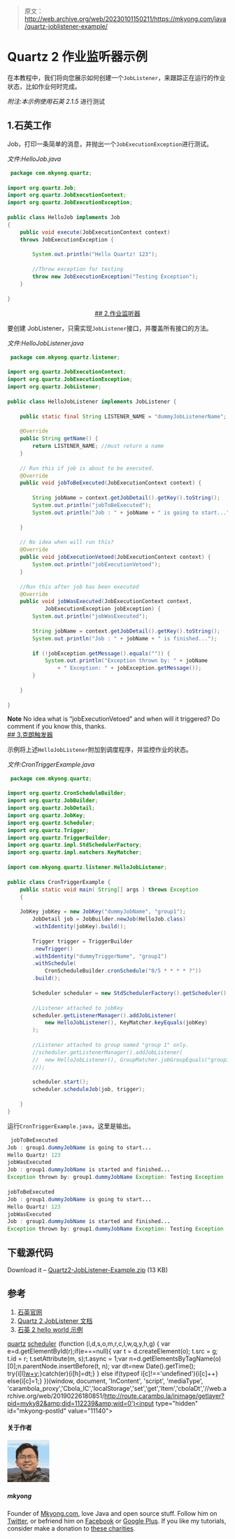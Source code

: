 > 原文：<http://web.archive.org/web/20230101150211/https://mkyong.com/java/quartz-joblistener-example/>

# Quartz 2 作业监听器示例

在本教程中，我们将向您展示如何创建一个`JobListener`，来跟踪正在运行的作业状态，比如作业何时完成。

*附注:本示例使用石英 2.1.5* 进行测试

## 1.石英工作

Job，打印一条简单的消息，并抛出一个`JobExecutionException`进行测试。

*文件:HelloJob.java*

```java
 package com.mkyong.quartz;

import org.quartz.Job;
import org.quartz.JobExecutionContext;
import org.quartz.JobExecutionException;

public class HelloJob implements Job
{
	public void execute(JobExecutionContext context)
	throws JobExecutionException {

		System.out.println("Hello Quartz! 123");	

		//Throw exception for testing
		throw new JobExecutionException("Testing Exception");
	}

} 
```

 <ins class="adsbygoogle" style="display:block; text-align:center;" data-ad-format="fluid" data-ad-layout="in-article" data-ad-client="ca-pub-2836379775501347" data-ad-slot="6894224149">## 2.作业监听器

要创建 JobListener，只需实现`JobListener`接口，并覆盖所有接口的方法。

*文件:HelloJobListener.java*

```java
 package com.mkyong.quartz.listener;

import org.quartz.JobExecutionContext;
import org.quartz.JobExecutionException;
import org.quartz.JobListener;

public class HelloJobListener implements JobListener {

	public static final String LISTENER_NAME = "dummyJobListenerName";

	@Override
	public String getName() {
		return LISTENER_NAME; //must return a name
	}

	// Run this if job is about to be executed.
	@Override
	public void jobToBeExecuted(JobExecutionContext context) {

		String jobName = context.getJobDetail().getKey().toString();
		System.out.println("jobToBeExecuted");
		System.out.println("Job : " + jobName + " is going to start...");

	}

	// No idea when will run this?
	@Override
	public void jobExecutionVetoed(JobExecutionContext context) {
		System.out.println("jobExecutionVetoed");
	}

	//Run this after job has been executed
	@Override
	public void jobWasExecuted(JobExecutionContext context,
			JobExecutionException jobException) {
		System.out.println("jobWasExecuted");

		String jobName = context.getJobDetail().getKey().toString();
		System.out.println("Job : " + jobName + " is finished...");

		if (!jobException.getMessage().equals("")) {
			System.out.println("Exception thrown by: " + jobName
				+ " Exception: " + jobException.getMessage());
		}

	}

} 
```

**Note**
No idea what is “jobExecutionVetoed” and when will it triggered? Do comment if you know this, thanks. <ins class="adsbygoogle" style="display:block" data-ad-client="ca-pub-2836379775501347" data-ad-slot="8821506761" data-ad-format="auto" data-ad-region="mkyongregion">## 3.克朗触发器

示例将上述`HelloJobListener`附加到调度程序，并监控作业的状态。

*文件:CronTriggerExample.java*

```java
 package com.mkyong.quartz;

import org.quartz.CronScheduleBuilder;
import org.quartz.JobBuilder;
import org.quartz.JobDetail;
import org.quartz.JobKey;
import org.quartz.Scheduler;
import org.quartz.Trigger;
import org.quartz.TriggerBuilder;
import org.quartz.impl.StdSchedulerFactory;
import org.quartz.impl.matchers.KeyMatcher;

import com.mkyong.quartz.listener.HelloJobListener;

public class CronTriggerExample {
    public static void main( String[] args ) throws Exception
    {

	JobKey jobKey = new JobKey("dummyJobName", "group1");
    	JobDetail job = JobBuilder.newJob(HelloJob.class)
		.withIdentity(jobKey).build();

    	Trigger trigger = TriggerBuilder
		.newTrigger()
		.withIdentity("dummyTriggerName", "group1")
		.withSchedule(
			CronScheduleBuilder.cronSchedule("0/5 * * * * ?"))
		.build();

    	Scheduler scheduler = new StdSchedulerFactory().getScheduler();

    	//Listener attached to jobKey
    	scheduler.getListenerManager().addJobListener(
    		new HelloJobListener(), KeyMatcher.keyEquals(jobKey)
    	);

    	//Listener attached to group named "group 1" only.
    	//scheduler.getListenerManager().addJobListener(
    	//	new HelloJobListener(), GroupMatcher.jobGroupEquals("group1")
    	//);

    	scheduler.start();
    	scheduler.scheduleJob(job, trigger);

    }
} 
```

运行`CronTriggerExample.java`，这里是输出。

```java
 jobToBeExecuted
Job : group1.dummyJobName is going to start...
Hello Quartz! 123
jobWasExecuted
Job : group1.dummyJobName is started and finished...
Exception thrown by: group1.dummyJobName Exception: Testing Exception

jobToBeExecuted
Job : group1.dummyJobName is going to start...
Hello Quartz! 123
jobWasExecuted
Job : group1.dummyJobName is started and finished...
Exception thrown by: group1.dummyJobName Exception: Testing Exception 
```

## 下载源代码

Download it – [Quartz2-JobListener-Example.zip](http://web.archive.org/web/20190226180851/http://www.mkyong.com/wp-content/uploads/2012/07/Quartz2-JobListener-Example.zip) (13 KB)

## 参考

1.  [石英官网](http://web.archive.org/web/20190226180851/http://www.quartz-scheduler.org/)
2.  [Quartz 2 JobListener 文档](http://web.archive.org/web/20190226180851/http://quartz-scheduler.org/documentation/quartz-2.1.x/tutorials/tutorial-lesson-07)
3.  [石英 2 hello world 示例](http://web.archive.org/web/20190226180851/http://www.mkyong.com/java/quartz-2-scheduler-tutorial/)

[quartz](http://web.archive.org/web/20190226180851/http://www.mkyong.com/tag/quartz/) [scheduler](http://web.archive.org/web/20190226180851/http://www.mkyong.com/tag/scheduler/)</ins></ins>![](img/b1a9e84b867abf8fbecd52a746289b34.png) (function (i,d,s,o,m,r,c,l,w,q,y,h,g) { var e=d.getElementById(r);if(e===null){ var t = d.createElement(o); t.src = g; t.id = r; t.setAttribute(m, s);t.async = 1;var n=d.getElementsByTagName(o)[0];n.parentNode.insertBefore(t, n); var dt=new Date().getTime(); try{i[l][w+y](h,i[l][q+y](h)+'&amp;'+dt);}catch(er){i[h]=dt;} } else if(typeof i[c]!=='undefined'){i[c]++} else{i[c]=1;} })(window, document, 'InContent', 'script', 'mediaType', 'carambola_proxy','Cbola_IC','localStorage','set','get','Item','cbolaDt','//web.archive.org/web/20190226180851/http://route.carambo.la/inimage/getlayer?pid=myky82&amp;did=112239&amp;wid=0')<input type="hidden" id="mkyong-postId" value="11140">

#### 关于作者

![author image](img/d620fdd729d029e7c0487fc0c85086f8.png)

##### mkyong

Founder of [Mkyong.com](http://web.archive.org/web/20190226180851/http://mkyong.com/), love Java and open source stuff. Follow him on [Twitter](http://web.archive.org/web/20190226180851/https://twitter.com/mkyong), or befriend him on [Facebook](http://web.archive.org/web/20190226180851/http://www.facebook.com/java.tutorial) or [Google Plus](http://web.archive.org/web/20190226180851/https://plus.google.com/110948163568945735692?rel=author). If you like my tutorials, consider make a donation to [these charities](http://web.archive.org/web/20190226180851/http://www.mkyong.com/blog/donate-to-charity/).